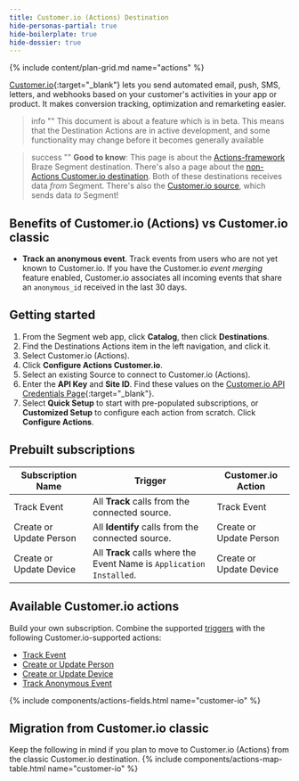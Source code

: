 ```yaml
---
title: Customer.io (Actions) Destination
hide-personas-partial: true
hide-boilerplate: true
hide-dossier: true
---
```

{% include content/plan-grid.md name="actions" %}

[Customer.io](https://customer.io/){:target="_blank"} lets you send automated email, push, SMS, letters, and webhooks based on your customer's activities in your app or product. It makes conversion tracking, optimization and remarketing easier. 

> info ""
> This document is about a feature which is in beta. This means that the Destination Actions are in active development, and some functionality may change before it becomes generally available


> success ""
> **Good to know**: This page is about the [Actions-framework](/docs/connections/destinations/actions/) Braze Segment destination. There's also a page about the [non-Actions Customer.io destination](/docs/connections/destinations/catalog/customer-io/). Both of these destinations receives data _from_ Segment. There's also the [Customer.io source](/docs/connections/sources/catalog/cloud-apps/customer-io/), which sends data _to_ Segment!

## Benefits of Customer.io (Actions) vs Customer.io classic

- **Track an anonymous event**. Track events from users who are not yet known to Customer.io. If you have the Customer.io *event merging* feature enabled, Customer.io associates all incoming events that share an `anonymous_id` received in the last 30 days.

## Getting started

1. From the Segment web app, click **Catalog**, then click **Destinations**.
2. Find the Destinations Actions item in the left navigation, and click it.
3. Select Customer.io (Actions).
4. Click **Configure Actions Customer.io**.
5. Select an existing Source to connect to Customer.io (Actions).
6. Enter the **API Key** and **Site ID**. Find these values on the [Customer.io API Credentials Page](https://fly.customer.io/settings/api_credentials){:target="_blank"}.
7. Select **Quick Setup** to start with pre-populated subscriptions, or **Customized Setup** to configure each action from scratch. Click **Configure Actions**.

## Prebuilt subscriptions

| Subscription Name       | Trigger                                                               | Customer.io Action      |
| ----------------------- | --------------------------------------------------------------------- | ----------------------- |
| Track Event             | All **Track** calls from the connected source.                        | Track Event             |
| Create or Update Person | All **Identify** calls from the connected source.                     | Create or Update Person |
| Create or Update Device | All **Track** calls where the Event Name is `Application Installed`. | Create or Update Device |

## Available Customer.io actions

Build your own subscription. Combine the supported [triggers](/docs/connections/destinations/actions/#components-of-a-destination-action) with the following Customer.io-supported actions:

- [Track Event](#track-event)
- [Create or Update Person](#create-or-update-person)
- [Create or Update Device](#create-or-update-device)
- [Track Anonymous Event](#track-anonymous-event)

{% include components/actions-fields.html name="customer-io" %}


## Migration from Customer.io classic

Keep the following in mind if you plan to move to Customer.io (Actions) from the classic Customer.io destination.
{% include components/actions-map-table.html name="customer-io" %}